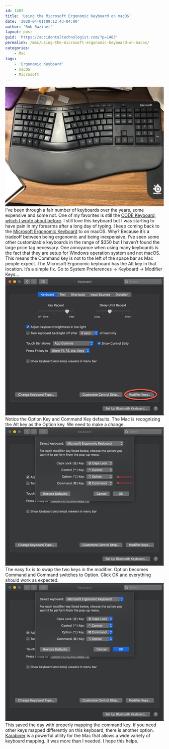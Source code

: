 ```yaml
---
id: 1483
title: 'Using the Microsoft Ergonomic Keyboard on macOS'
date: '2020-04-01T09:12:43-04:00'
author: 'Rob Bazinet'
layout: post
guid: 'https://accidentaltechnologist.com/?p=1483'
permalink: /mac/using-the-microsoft-ergonomic-keyboard-on-macos/
categories:
    - Mac
tags:
    - 'Ergonomic Keyboard'
    - macOS
    - Microsoft
---
```


![IMG 6167](/assets/img/2020/03/IMG_6167.png "IMG_6167.png") I’ve been through a fair number of keyboards over the years, some expensive and some not. One of my favorites is still the [CODE Keyboard, which I wrote about before](https://accidentaltechnologist.com/technology/code-keyboard-the-best-mac-keyboard/). I still love this keyboard but I was starting to have pain in my forearms after a long day of typing. I keep coming back to the [Microsoft Ergonomic Keyboard](https://www.microsoft.com/en-us/p/microsoft-ergonomic-keyboard/93841ngdwr1h?activetab=pivot%3aoverviewtab) to on macOS. Why? Because it’s a tradeoff between being ergonomic and being inexpensive. I’ve seen some other customizable keyboards in the range of $350 but I haven’t found the large price tag necessary. One annoyance when using many keyboards is the fact that they are setup for Windows operation system and not macOS. This means the Command key is not to the left of the space bar as Mac people expect. The Microsoft Ergonomic keyboard has the Alt key in that location. It’s a simple fix. Go to System Preferences -&gt; Keyboard -&gt; Modifier Keys... ![2020 03 31 10 47 16](/assets/img/2020/03/2020-03-31_10-47-16.png "2020-03-31_10-47-16.png") Notice the Option Key and Command Key defaults. The Mac is recognizing the Alt key as the Option key. We need to make a change. ![MicrosoftKeyboard Before](/assets/img/2020/03/MicrosoftKeyboard-Before.png "MicrosoftKeyboard-Before.png") The easy fix is to swap the two keys in the modifier. Option becomes Command and Command switches to Option. Click OK and everything should work as expected. ![MicrosoftKeyboard After](/assets/img/2020/03/MicrosoftKeyboard-After.png "MicrosoftKeyboard-After.png") This saved the day with properly mapping the command key. If you need other keys mapped differently on this keyboard, there is another option. [Karabiner](https://karabiner-elements.pqrs.org/) is a powerful utility for the Mac that allows a wide variety of keyboard mapping. It was more than I needed. I hope this helps.